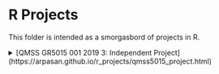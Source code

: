 # R Projects
This folder is intended as a smorgasbord of projects in R.
<details>
<summary> [QMSS GR5015 001 2019 3: Independent Project](https://arpasan.github.io/r_projects/qmss5015_project.html) <summary>
  </details>
